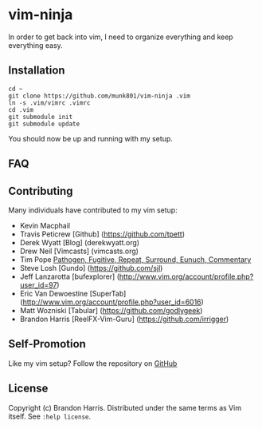 vim-ninja
============

In order to get back into vim, I need to organize everything and keep everything easy.

Installation
------------

	cd ~
	git clone https://github.com/munk801/vim-ninja .vim
	ln -s .vim/vimrc .vimrc
	cd .vim
	git submodule init
	git submodule update

You should now be up and running with my setup.

FAQ
---

Contributing
------------

Many individuals have contributed to my vim setup:

* Kevin Macphail
* Travis Peticrew [Github] (https://github.com/tpett)
* Derek Wyatt [Blog] (derekwyatt.org)
* Drew Neil [Vimcasts] (vimcasts.org)
* Tim Pope [Pathogen, Fugitive, Repeat, Surround, Eunuch, Commentary](https://github.com/tpope)
* Steve Losh [Gundo] (https://github.com/sjl)
* Jeff Lanzarotta [bufexplorer] (http://www.vim.org/account/profile.php?user_id=97)
* Eric Van Dewoestine [SuperTab] (http://www.vim.org/account/profile.php?user_id=6016)
* Matt Wozniski [Tabular] (https://github.com/godlygeek)
* Brandon Harris [ReelFX-Vim-Guru] (https://github.com/irrigger)

Self-Promotion
--------------

Like my vim setup? Follow the repository on
[GitHub](https://github.com/munk801/vim-ninja.git)

License
-------

Copyright (c) Brandon Harris.  Distributed under the same terms as Vim itself.
See `:help license`.

